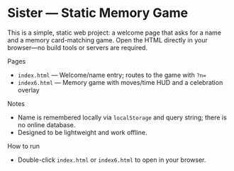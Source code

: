 # Sister — Static Memory Game

This is a simple, static web project: a welcome page that asks for a name and a memory card-matching game. Open the HTML directly in your browser—no build tools or servers are required.

Pages

- `index.html` — Welcome/name entry; routes to the game with `?n=`
- `index6.html` — Memory game with moves/time HUD and a celebration overlay

Notes

- Name is remembered locally via `localStorage` and query string; there is no online database.
- Designed to be lightweight and work offline.

How to run

- Double-click `index.html` or `index6.html` to open in your browser.
